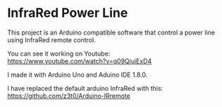 # InfraRed Power Line

This project is an Arduino compatible software that control a power line using InfraRed remote control.

You can see it working on Youtube:  
https://www.youtube.com/watch?v=q09QiujExD4  

I made it with Arduino Uno and Aduino IDE 1.8.0.  

I have replaced the default arduino InfraRed with this:  
https://github.com/z3t0/Arduino-IRremote  
